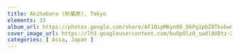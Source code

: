 ```yaml
---
title: Akihabara (秋葉原), Tokyo
elements: 33
album_url: https://photos.google.com/share/AF1QipMKyn09_D6Pg1pbZ8TkvbwGxC35ZBOz-6AKgrfOBaVqPdwOwKXC4ISu6PDEHzVk6g?key=dWQxcUtkdE1zclNlX1ZnNFBUdEhwMGpKWXc4ekFR
cover_image_url: https://lh3.googleusercontent.com/buOpOlz0_swdl0UBtz-XBuTdYmXPQTnzmxXo25WZldpd9XFt73zWvTN8jROXmraP5B1r4PODdSjfUvcxadQ11zCzOahluOvUcGHKv0WPQbWgQR4i4a4jB86B7EfKqKrzJTrBTYRNk54_TCFrwCsIWKrrZ33KFh3LOn24NkWeZxawnT76HoGhOUmQ7KjLOlEBMsHNEObmaZDDeeKJ3_nOLtJrYcK-v-iZSgH8KP8pPBxHWDOWatmSMAsdX-9m5ujkVCC8crAA2N6vrbS-H8KZSdrR6a7YZtqJ1mHp-e5L38N11ySD6vyn5SfvcPy0EkXnut-_bHoyeudPm3nHLs7I5Sd3yaHcLKbmMSJirbAmd8MrV16dn7tifCLZhXPo4CPCPshKKFhnIdT6VSzdYaJruC8C1jykshBR9Ucsx5J--r617eqwFgor4YSMu54x2hKytCIk2JqfAfVC3ADPegY2irXRM27AktRLd7YRL6O8umpdnkHyesSl1QfJmiDhgQletn_RaHBVkmRG4yQQ68ElFVYJFsR6InfbsgicTrpMBa_n3taE_M_Hr_J2MdLxTQVi30dk6OHVGkPLUgD-1QOgA1EwYAXG35bux_l8wZRGPxpTApO-mdRhHPqEDHjMZRBwHUXI5MbeCIao68eVeETjBWJHUQ=s195-p-k-no
categories: [ Asia, Japan ]
---
```


